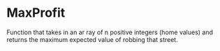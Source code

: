 # MaxProfit
Function that takes in an ar ray of n positive integers (home values) and returns the maximum expected value of robbing that street.
